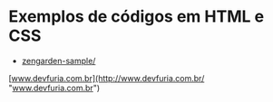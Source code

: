 # Exemplos de códigos em HTML e CSS


- [zengarden-sample/](zengarden-sample/)

[www.devfuria.com.br](http://www.devfuria.com.br/ "www.devfuria.com.br")